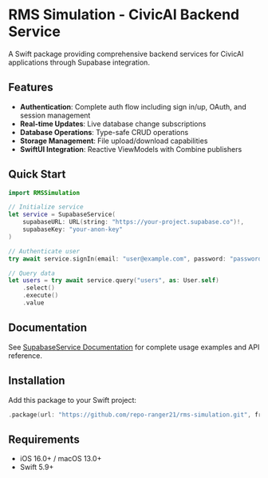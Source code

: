 # RMS Simulation - CivicAI Backend Service

A Swift package providing comprehensive backend services for CivicAI applications through Supabase integration.

## Features

- **Authentication**: Complete auth flow including sign in/up, OAuth, and session management
- **Real-time Updates**: Live database change subscriptions
- **Database Operations**: Type-safe CRUD operations
- **Storage Management**: File upload/download capabilities  
- **SwiftUI Integration**: Reactive ViewModels with Combine publishers

## Quick Start

```swift
import RMSSimulation

// Initialize service
let service = SupabaseService(
    supabaseURL: URL(string: "https://your-project.supabase.co")!,
    supabaseKey: "your-anon-key"
)

// Authenticate user
try await service.signIn(email: "user@example.com", password: "password")

// Query data
let users = try await service.query("users", as: User.self)
    .select()
    .execute()
    .value
```

## Documentation

See [SupabaseService Documentation](Documentation/SupabaseService.md) for complete usage examples and API reference.

## Installation

Add this package to your Swift project:

```swift
.package(url: "https://github.com/repo-ranger21/rms-simulation.git", from: "1.0.0")
```

## Requirements

- iOS 16.0+ / macOS 13.0+
- Swift 5.9+